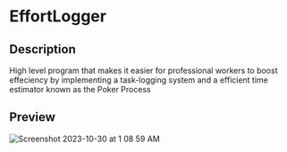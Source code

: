 # EffortLogger

## Description 

High level program that makes it easier for professional workers to boost effeciency by implementing a task-logging system and a efficient time estimator known as the Poker Process

## Preview
![Screenshot 2023-10-30 at 1 08 59 AM](https://github.com/Neelov12/EffortLogger/assets/121204601/ede7a5f1-c2f0-4178-ad4c-f4b3d497a7af)

